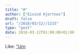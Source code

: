 ```yaml
---
title: "#"
author: ["Eivind Hjertnes"]
draft: false
url: "/2018/03/12//1215"
type: "post"
date: 2018-03-12T01:00:00+01:00
---
```


Like: ["Urn](http://urn-lang.com/)
